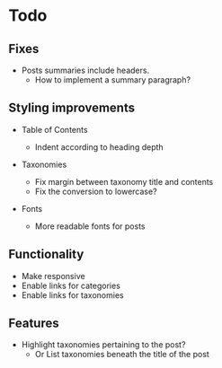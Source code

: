 # Todo

## Fixes

* Posts summaries include headers.
  * How to implement a summary paragraph?

## Styling improvements

* Table of Contents
  * Indent according to heading depth

* Taxonomies
  * Fix margin between taxonomy title and contents
  * Fix the conversion to lowercase?

* Fonts
  * More readable fonts for posts


## Functionality

* Make responsive
* Enable links for categories
* Enable links for taxonomies

## Features

* Highlight taxonomies pertaining to the post?
  * Or List taxonomies beneath the title of the post